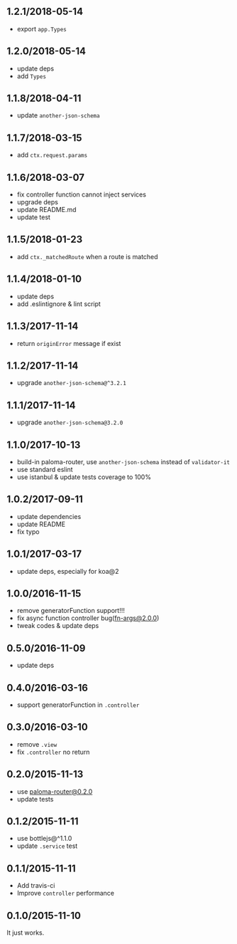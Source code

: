 ## 1.2.1/2018-05-14

- export `app.Types`

## 1.2.0/2018-05-14

- update deps
- add `Types`

## 1.1.8/2018-04-11

- update `another-json-schema`

## 1.1.7/2018-03-15

- add `ctx.request.params`

## 1.1.6/2018-03-07

- fix controller function cannot inject services
- upgrade deps
- update README.md
- update test

## 1.1.5/2018-01-23

- add `ctx._matchedRoute` when a route is matched

## 1.1.4/2018-01-10

- update deps
- add .eslintignore & lint script

## 1.1.3/2017-11-14

- return `originError` message if exist

## 1.1.2/2017-11-14

- upgrade `another-json-schema@^3.2.1`

## 1.1.1/2017-11-14

- upgrade `another-json-schema@3.2.0`

## 1.1.0/2017-10-13

- build-in paloma-router, use `another-json-schema` instead of `validator-it`
- use standard eslint
- use istanbul & update tests coverage to 100%

## 1.0.2/2017-09-11

- update dependencies
- update README
- fix typo

## 1.0.1/2017-03-17

- update deps, especially for koa@2

## 1.0.0/2016-11-15

- remove generatorFunction support!!!
- fix async function controller bug(fn-args@2.0.0)
- tweak codes & update deps

## 0.5.0/2016-11-09

- update deps

## 0.4.0/2016-03-16

- support generatorFunction in `.controller`

## 0.3.0/2016-03-10

- remove `.view`
- fix `.controller` no return

## 0.2.0/2015-11-13

- use paloma-router@0.2.0
- update tests

## 0.1.2/2015-11-11

- use bottlejs@^1.1.0
- update `.service` test

## 0.1.1/2015-11-11

- Add travis-ci
- Improve `controller` performance

## 0.1.0/2015-11-10

It just works.
